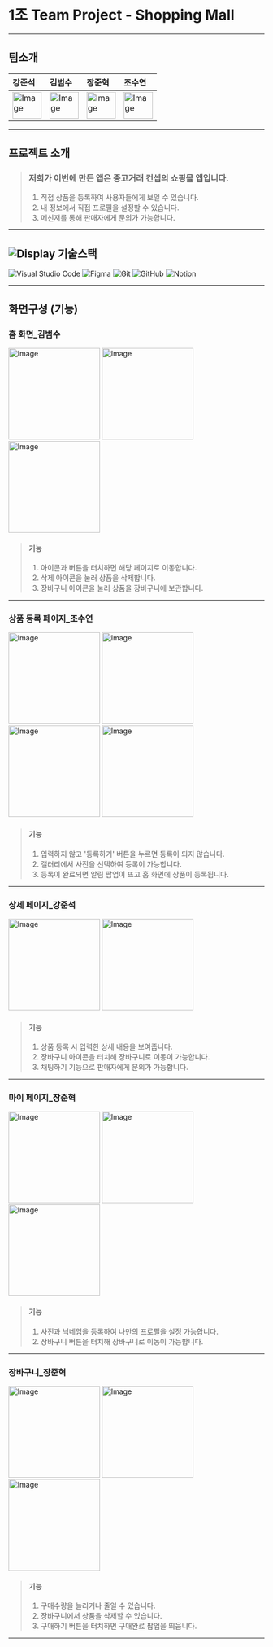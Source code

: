 <!-- # shopping_mall

A new Flutter project.

## Getting Started

This project is a starting point for a Flutter application.

A few resources to get you started if this is your first Flutter project:

- [Lab: Write your first Flutter app](https://docs.flutter.dev/get-started/codelab)
- [Cookbook: Useful Flutter samples](https://docs.flutter.dev/cookbook)

For help getting started with Flutter development, view the
[online documentation](https://docs.flutter.dev/), which offers tutorials,
samples, guidance on mobile development, and a full API reference. -->

# 1조 Team Project - Shopping Mall 
***

## 팀소개
| 강준석  |  김범수 | 장준혁 | 조수연  |
| :--- | :--- | :--- | :--- |
| <img width="57" height="53" alt="Image" src="https://github.com/user-attachments/assets/b799d0e9-3789-46e1-bd7e-ad0a0e37b4f7" /> | <img width="57" height="53" alt="Image" src="https://github.com/user-attachments/assets/795f5bd5-146f-423c-b334-537b39a8b949" /> | <img width="57" height="53" alt="Image" src="https://github.com/user-attachments/assets/cb19c995-59bd-4887-9107-bced19c73682" /> | <img width="57" height="53" alt="Image" src="https://github.com/user-attachments/assets/94822a83-01e6-4238-97a7-effd3534683b" /> |
***

## 프로젝트 소개
>### 저희가 이번에 만든 앱은 중고거래 컨셉의 쇼핑몰 앱입니다.
>1. 직접 상품을 등록하여 사용자들에게 보일 수 있습니다.
>2. 내 정보에서 직접 프로필을 설정할 수 있습니다.
>3. 메신저를 통해 판매자에게 문의가 가능합니다.
***

## ![Display](https://img.shields.io/badge/PC%20Setup-5E5E5E?style=flat&logo=monitor&logoColor=white) 기술스택
![Visual Studio Code](https://img.shields.io/badge/VS%20Code-007ACC?style=flat&logo=visualstudiocode&logoColor=white) ![Figma](https://img.shields.io/badge/Figma-F24E1E?style=flat&logo=figma&logoColor=white) ![Git](https://img.shields.io/badge/Git-F05032?style=flat&logo=git&logoColor=white) ![GitHub](https://img.shields.io/badge/GitHub-100000?style=flat&logo=github&logoColor=white) ![Notion](https://img.shields.io/badge/Notion-000000?style=flat&logo=notion&logoColor=white)
***


## 화면구성 (기능)
### 홈 화면_김범수
<img width="180" alt="Image" src="https://github.com/user-attachments/assets/efdfd752-dc12-4ae9-a193-5efab74c730f" /> 
<img width="180" alt="Image" src="https://github.com/user-attachments/assets/b04b499f-e667-4ce1-97a6-b2afbd2e7591" /> 
<img width="180" alt="Image" src="https://github.com/user-attachments/assets/a3adad4e-81d6-4a2c-be12-bd296f10c8cc" />

>#### 기능
>1. 아이콘과 버튼을 터치하면 해당 페이지로 이동합니다.
>2. 삭제 아이콘을 눌러 상품을 삭제합니다.
>3. 장바구니 아이콘을 눌러 상품을 장바구니에 보관합니다.
***

### 상품 등록 페이지_조수연
<img width="180" alt="Image" src="https://github.com/user-attachments/assets/c0e3044e-e1b5-4157-b922-463bc250b1d7" /> 
<img width="180" alt="Image" src="https://github.com/user-attachments/assets/e699da93-89c1-4bcb-942a-1250c73fe492" /> 
<img width="180" alt="Image" src="https://github.com/user-attachments/assets/b6972e1f-d019-49ef-af45-e80be41fc840" /> 
<img width="180" alt="Image" src="https://github.com/user-attachments/assets/054c3303-5d05-44aa-883c-213693c686a6" />

>#### 기능
>1. 입력하지 않고 '등록하기' 버튼을 누르면 등록이 되지 않습니다.
>2. 갤러리에서 사진을 선택하여 등록이 가능합니다.
>3. 등록이 완료되면 알림 팝업이 뜨고 홈 화면에 상품이 등록됩니다.
***

### 상세 페이지_강준석
<img width="180" alt="Image" src="https://github.com/user-attachments/assets/079e16fd-5e9d-458d-b6e2-ddc21c29ec3c" /> 
<img width="180" alt="Image" src="https://github.com/user-attachments/assets/f94ec160-78bf-42ea-b6e2-16c5b4e1945b" />

>#### 기능
>1. 상품 등록 시 입력한 상세 내용을 보여줍니다.
>2. 장바구니 아이콘을 터치해 장바구니로 이동이 가능합니다.
>3. 채팅하기 기능으로 판매자에게 문의가 가능합니다.
***

### 마이 페이지_장준혁
<img width="180" alt="Image" src="https://github.com/user-attachments/assets/fec2a075-7012-4c67-bf22-56e581269cb4" /> 
<img width="180" alt="Image" src="https://github.com/user-attachments/assets/7cf81c7a-10f6-4c0a-851f-daea74f94308" /> 
<img width="180" alt="Image" src="https://github.com/user-attachments/assets/13d69839-adc7-4294-ae04-bf6476a64840" />

>#### 기능
>1. 사진과 닉네임을 등록하여 나만의 프로필을 설정 가능합니다.
>2. 장바구니 버튼을 터치해 장바구니로 이동이 가능합니다.
***

### 장바구니_장준혁
<img width="180" alt="Image" src="https://github.com/user-attachments/assets/33e9aca8-eb39-4848-a173-28705b0020a4" /> 
<img width="180" alt="Image" src="https://github.com/user-attachments/assets/57aade9d-be2b-4903-8e42-5b21f9a27288" /> 
<img width="180" alt="Image" src="https://github.com/user-attachments/assets/587bb22c-5f83-4a4e-a582-f5abd08bc8a7" />

>#### 기능
>1. 구매수량을 늘리거나 줄일 수 있습니다.
>2. 장바구니에서 상품을 삭제할 수 있습니다.
>3. 구매하기 버튼을 터치하면 구매완료 팝업을 띄웁니다.
***
